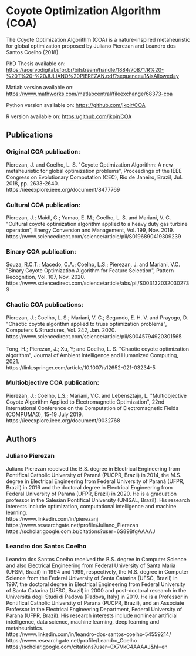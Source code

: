 <h1>Coyote Optimization Algorithm (COA)</h1>

The Coyote Optimization Algorithm (COA) is a nature-inspired metaheuristic for global optimization proposed by Juliano Pierezan and Leandro dos Santos Coelho (2018).

PhD Thesis available on: <link>https://acervodigital.ufpr.br/bitstream/handle/1884/70871/R%20-%20T%20-%20JULIANO%20PIEREZAN.pdf?sequence=1&isAllowed=y</link>

Matlab version available on: <link>https://www.mathworks.com/matlabcentral/fileexchange/68373-coa</link>

Python version available on: <link>https://github.com/jkpir/COA</link>

R version available on: <link>https://github.com/jkpir/COA</link>


<h2>Publications</h2>

<h3>Original COA publication:</h3>    
Pierezan, J. and Coelho, L. S. "Coyote Optimization Algorithm: A new metaheuristic for global optimization problems", Proceedings of the IEEE Congress on Evolutionary Computation (CEC), Rio de Janeiro, Brazil, Jul. 2018, pp. 2633-2640. <br><link>https://ieeexplore.ieee.org/document/8477769</link>

<h3>Cultural COA publication:</h3>
Pierezan, J.; Maidl, G.; Yamao, E. M.; Coelho, L. S. and Mariani, V. C. "Cultural coyote optimization algorithm applied to a heavy duty gas turbine operation", Energy Conversion and Management, Vol. 199, Nov. 2019.<br><link>https://www.sciencedirect.com/science/article/pii/S0196890419309239</link>

<h3>Binary COA publication:</h3>
Souza, R.C.T.; Macedo, C.A.; Coelho, L.S.; Pierezan, J. and Mariani, V.C. "Binary Coyote Optimization Algorithm for Feature Selection", Pattern Recognition, Vol. 107, Nov. 2020.<br><link>https://www.sciencedirect.com/science/article/abs/pii/S0031320320302739</link>

<h3>Chaotic COA publications:</h3>
Pierezan, J.; Coelho, L. S.; Mariani, V. C.; Segundo, E. H. V. and Prayogo, D. "Chaotic coyote algorithm applied to truss optimization problems", Computers & Structures, Vol. 242, Jan. 2020.<br><link>https://www.sciencedirect.com/science/article/pii/S0045794920301565</link>
<br>
<br>
Tong, H.; Pierezan, J.; Xu, Y; and Coelho, L. S. "Chaotic coyote optimization algorithm", Journal of Ambient Intelligence and Humanized Computing, 2021.<br><link>https://link.springer.com/article/10.1007/s12652-021-03234-5</link>

<h3>Multiobjective COA publication:</h3>
Pierezan, J.; Coelho, L.S.; Mariani, V.C. and Lebensztajn, L. "Multiobjective Coyote Algorithm Applied to Electromagnetic Optimization", 22nd International Conference on the Computation of Electromagnetic Fields (COMPUMAG), 15-19 July 2019.<br><link>https://ieeexplore.ieee.org/document/9032768</link>

<h2>Authors</h2>

<h3>Juliano Pierezan</h3>
Juliano Pierezan received the B.S. degree in Electrical Engineering from Pontifical Catholic University of Paraná (PUCPR, Brazil) in 2014, the M.S. degree in Electrical Engineering from Federal University of Paraná (UFPR, Brazil) in 2016 and the doctoral degree in Electrical Engineering from Federal University of Parana (UFPR, Brazil) in 2020. He is a graduation professor in the Salesian Pontifical University (UNISAL, Brazil). His research interests include optimization, computational intelligence and machine learning.<br>
<link>https://www.linkedin.com/in/pierezanj</link><br>
<link>https://www.researchgate.net/profile/Juliano_Pierezan</link><br>
<link>https://scholar.google.com.br/citations?user=6S89BfgAAAAJ</link><br>

<h3>Leandro dos Santos Coelho</h3>
Leandro dos Santos Coelho received the B.S. degree in Computer Science and also Electrical Engineering from Federal University of Santa Maria (UFSM, Brazil) in 1994 and 1999, respectively, the M.S. degree in Computer Science from the Federal University of Santa Catarina (UFSC, Brazil) in 1997, the doctoral degree in Electrical Engineering from Federal University of Santa Catarina (UFSC, Brazil) in 2000 and post-doctoral research in the Universitá degli Studi di Padova (Padova, Italy) in 2019. He is a Professor in Pontifical Catholic University of Parana (PUCPR, Brazil), and an Associate Professor in the Electrical Engineering Department, Federal University of Parana (UFPR, Brazil). His research interests include nonlinear artificial intelligence, data science, machine learning, deep learning and metaheuristics.<br>
<link>https://www.linkedin.com/in/leandro-dos-santos-coelho-54559214/</link><br>
<link>https://www.researchgate.net/profile/Leandro_Coelho</link><br>
<link>https://scholar.google.com/citations?user=0X7VkC4AAAAJ&hl=en</link><br>

